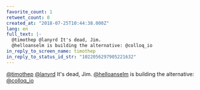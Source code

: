 ```yaml
---
favorite_count: 1
retweet_count: 0
created_at: "2018-07-25T10:44:38.000Z"
lang: en
full_text: |-
  @timothep @lanyrd It's dead, Jim.
  @helloanselm is building the alternative: @colloq_io
in_reply_to_screen_name: timothep
in_reply_to_status_id_str: "1022056297905221632"
---
```


[@timothep](https://twitter.com/timothep) [@lanyrd](https://twitter.com/lanyrd)
It's dead, Jim. [@helloanselm](https://twitter.com/helloanselm) is building the
alternative: [@colloq_io](https://twitter.com/colloq_io)
